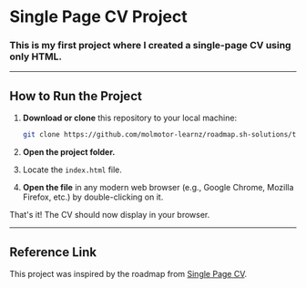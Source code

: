 # Single Page CV Project  
### This is my first project where I created a single-page CV using only HTML.  

---

## How to Run the Project  

1. **Download or clone** this repository to your local machine:  
    ```bash
    git clone https://github.com/molmotor-learnz/roadmap.sh-solutions/tree/main/Single-Page-CV
    ```  

2. **Open the project folder.**  

3. Locate the `index.html` file.  

4. **Open the file** in any modern web browser (e.g., Google Chrome, Mozilla Firefox, etc.) by double-clicking on it.  

That's it! The CV should now display in your browser.  

---

## Reference Link  

This project was inspired by the roadmap from [Single Page CV](https://roadmap.sh/projects/single-page-cv).  
